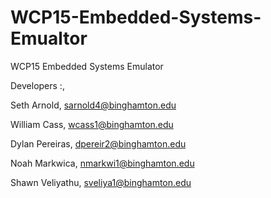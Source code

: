 # WCP15-Embedded-Systems-Emualtor
WCP15 Embedded Systems Emulator

Developers :<name>,<email>

Seth Arnold, sarnold4@binghamton.edu

William Cass, wcass1@binghamton.edu

Dylan Pereiras, dpereir2@binghamton.edu

Noah Markwica, nmarkwi1@binghamton.edu

Shawn Veliyathu, sveliya1@binghamton.edu
